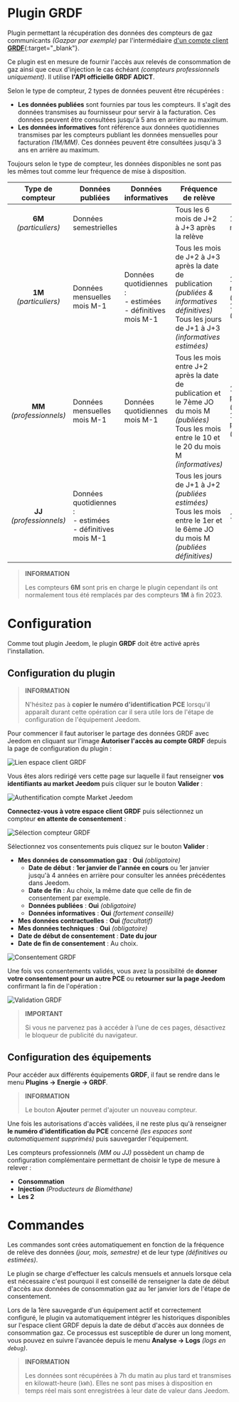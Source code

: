 # Plugin GRDF

Plugin permettant la récupération des données des compteurs de gaz communicants *(Gazpar par exemple)* par l'intermédiaire [d'un compte client **GRDF**](https://login.monespace.grdf.fr/mire/connexion){:target="\_blank"}.

Ce plugin est en mesure de fournir l'accès aux relevés de consommation de gaz ainsi que ceux d'injection le cas échéant *(compteurs professionnels uniquement)*. Il utilise **l'API officielle GRDF ADICT**.

Selon le type de compteur, 2 types de données peuvent être récupérées :
 - **Les données publiées** sont fournies par tous les compteurs. Il s'agit des données transmises au fournisseur pour servir à la facturation. Ces données peuvent être consultées jusqu'à 5 ans en arrière au maximum.
 - **Les données informatives** font référence aux données quotidiennes transmises par les compteurs publiant les données mensuelles pour facturation *(1M/MM)*. Ces données peuvent être consultées jusqu'à 3 ans en arrière au maximum.

Toujours selon le type de compteur, les données disponibles ne sont pas les mêmes tout comme leur fréquence de mise à disposition.

| **Type de compteur** | Données publiées | Données informatives | Fréquence de relève | Fréquence d'appel |
|:---:|---|---|---|---|
| **6M** *(particuliers)* | Données semestrielles | | Tous les 6 mois de J+2 à J+3 après la relève | 1 à 2 fois par mois |
| **1M** *(particuliers)* | Données mensuelles mois M-1 | Données quotidiennes :<br>  - estimées<br>  - définitives mois M-1 | Tous les mois de J+2 à J+3 après la date de publication *(publiées & informatives définitives)*<br>Tous les jours de J+1 à J+3 *(informatives estimées)* | 1 à 2 fois par mois *(publiées)*<br>1 fois par jour *(informatives)* |
| **MM** *(professionnels)* | Données mensuelles mois M-1 | Données quotidiennes mois M-1 | Tous les mois entre J+2 après la date de publication et le 7ème JO du mois M *(publiées)*<br>Tous les mois entre le 10 et le 20 du mois M *(informatives)* | 1 à 14 fois par mois *(publiées)*<br>1 à 11 fois par mois *(informatives)* |
| **JJ** *(professionnels)* | Données quotidiennes :<br>  - estimées<br>  - définitives mois M-1 | | Tous les jours de J+1 à J+2 *(publiées estimées)*<br>Tous les mois entre le 1er et le 6ème JO du mois M *(publiées définitives)* | 1 fois par jour |

>**INFORMATION**
>
>Les compteurs **6M** sont pris en charge le plugin cependant ils ont normalement tous été remplacés par des compteurs **1M** à fin 2023.

# Configuration

Comme tout plugin Jeedom, le plugin **GRDF** doit être activé après l'installation.

## Configuration du plugin

>**INFORMATION**
>
>N'hésitez pas à **copier le numéro d'identification PCE** lorsqu'il apparaît durant cette opération car il sera utile lors de l'étape de configuration de l'équipement Jeedom.

Pour commencer il faut autoriser le partage des données GRDF avec Jeedom en cliquant sur l'image **Autoriser l'accès au compte GRDF** depuis la page de configuration du plugin :

![Lien espace client GRDF](../images/link_grdf.jpg)

Vous êtes alors redirigé vers cette page sur laquelle il faut renseigner **vos identifiants au market Jeedom** puis cliquer sur le bouton **Valider** :

![Authentification compte Market Jeedom](../images/Auth_Jeedom.jpg)

**Connectez-vous à votre espace client GRDF** puis sélectionnez un compteur **en attente de consentement** :

![Sélection compteur GRDF](../images/grdf_home.jpg)

Sélectionnez vos consentements puis cliquez sur le bouton **Valider** :

 - **Mes données de consommation gaz** : **Oui** *(obligatoire)*
   - **Date de début** : **1er janvier de l'année en cours** ou 1er janvier jusqu'à 4 années en arrière pour consulter les années précédentes dans Jeedom.
   - **Date de fin** : Au choix, la même date que celle de fin de consentement par exemple.
   - **Données publiées** : **Oui** *(obligatoire)*
   - **Données informatives** : **Oui** *(fortement conseillé)*
 - **Mes données contractuelles** : **Oui** *(facultatif)*
 - **Mes données techniques** : **Oui** *(obligatoire)*
 - **Date de début de consentement** : **Date du jour**
 - **Date de fin de consentement** : Au choix.

![Consentement GRDF](../images/grdf_choose.jpg)

Une fois vos consentements validés, vous avez la possibilité de **donner votre consentement pour un autre PCE** ou **retourner sur la page Jeedom** confirmant la fin de l'opération :

![Validation GRDF](../images/grdf_consent.jpg)

>**IMPORTANT**
>
>Si vous ne parvenez pas à accéder à l’une de ces pages, désactivez le bloqueur de publicité du navigateur.

## Configuration des équipements

Pour accéder aux différents équipements **GRDF**, il faut se rendre dans le menu **Plugins → Energie → GRDF**.

>**INFORMATION**
>
>Le bouton **Ajouter** permet d'ajouter un nouveau compteur.

Une fois les autorisations d'accès validées, il ne reste plus qu'à renseigner **le numéro d'identification du PCE** concerné *(les espaces sont automatiquement supprimés)* puis sauvegarder l'équipement.

Les compteurs professionnels *(MM ou JJ)* possèdent un champ de configuration complémentaire permettant de choisir le type de mesure à relever :
 - **Consommation**
 - **Injection** *(Producteurs de Biométhane)*
 - **Les 2**

# Commandes

Les commandes sont crées automatiquement en fonction de la fréquence de relève des données *(jour, mois, semestre)* et de leur type *(définitives ou estimées)*.

Le plugin se charge d'effectuer les calculs mensuels et annuels lorsque cela est nécessaire c'est pourquoi il est conseillé de renseigner la date de début d'accès aux données de consommation gaz au 1er janvier lors de l'étape de consentement.

Lors de la 1ère sauvegarde d'un équipement actif et correctement configuré, le plugin va automatiquement intégrer les historiques disponibles sur l'espace client GRDF depuis la date de début d'accès aux données de consommation gaz. Ce processus est susceptible de durer un long moment, vous pouvez en suivre l'avancée depuis le menu **Analyse → Logs** *(logs en `debug`)*.

>**INFORMATION**
>
>Les données sont récupérées à 7h du matin au plus tard et transmises en kilowatt-heure (`kWh`). Elles ne sont pas mises à disposition en temps réel mais sont enregistrées à leur date de valeur dans Jeedom.
